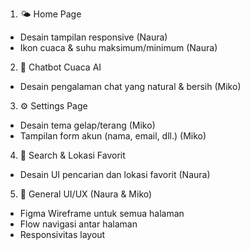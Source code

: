 1. 🌤️ Home Page
- Desain tampilan responsive (Naura)
- Ikon cuaca & suhu maksimum/minimum (Naura)

2. 🤖 Chatbot Cuaca AI
- Desain pengalaman chat yang natural & bersih (Miko)

3. ⚙️ Settings Page
- Desain tema gelap/terang (Miko)
- Tampilan form akun (nama, email, dll.) (Miko)

4. 📍 Search & Lokasi Favorit
- Desain UI pencarian dan lokasi favorit (Naura)

5. 🎨 General UI/UX (Naura & Miko)
- Figma Wireframe untuk semua halaman
- Flow navigasi antar halaman
- Responsivitas layout